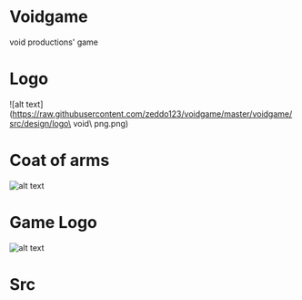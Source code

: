 # Voidgame
void productions' game
# Logo
  ![alt text](https://raw.githubusercontent.com/zeddo123/voidgame/master/voidgame/src/design/logo\ void\ png.png)
# Coat of arms
  ![alt text](https://raw.githubusercontent.com/zeddo123/voidgame/master/src/design/logo.PNG)
# Game Logo
  ![alt text](https://raw.githubusercontent.com/zeddo123/voidgame/master/src/design/logo_jeu_png.png)
# Src

